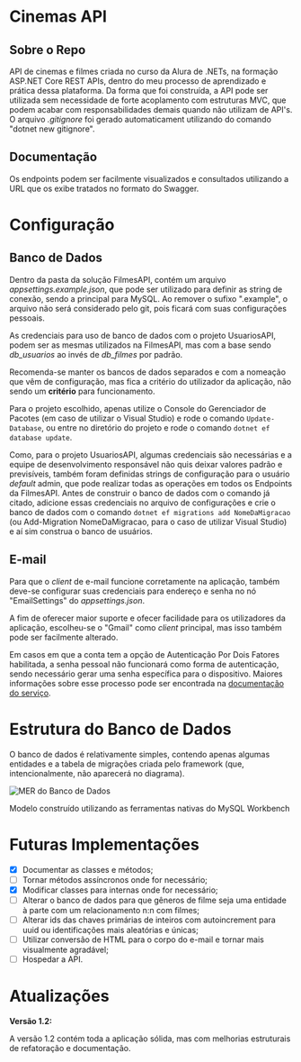 # Cinemas API

## Sobre o Repo
API de cinemas e filmes criada no curso da Alura de .NETs, na formação ASP.NET Core REST APIs, dentro do meu processo de aprendizado e prática dessa plataforma. Da forma que foi construída, a API pode ser utilizada sem necessidade de forte acoplamento com estruturas MVC, que podem acabar com responsabilidades demais quando não utilizam de API's. O arquivo _.gitignore_ foi gerado automaticament utilizando do comando "dotnet new gitignore".
    
## Documentação
Os endpoints podem ser facilmente visualizados e consultados utilizando a URL que os exibe tratados no formato do Swagger.

# Configuração
## Banco de Dados
Dentro da pasta da solução FilmesAPI, contém um arquivo *appsettings.example.json*, que pode ser utilizado para definir as string de conexão, sendo a principal para MySQL. Ao remover o sufixo ".example", o arquivo não será considerado pelo git, pois ficará com suas configurações pessoais.

As credenciais para uso de banco de dados com o projeto UsuariosAPI, podem ser as mesmas utilizados na FilmesAPI, mas com a base sendo *db_usuarios* ao invés de *db_filmes* por padrão.

Recomenda-se manter os bancos de dados separados e com a nomeação que vêm de configuração, mas fica a critério do utilizador da aplicação, não sendo um **critério** para funcionamento.

Para o projeto escolhido, apenas utilize o Console do Gerenciador de Pacotes (em caso de utilizar o Visual Studio) e rode o comando `Update-Database`, ou entre no diretório do projeto e rode o comando `dotnet ef database update`.

Como, para o projeto UsuariosAPI, algumas credenciais são necessárias e a equipe de desenvolvimento responsável não quis deixar valores padrão e previsíveis, também foram definidas strings de configuração para o usuário _default_ admin, que pode realizar todas as operações em todos os Endpoints da FilmesAPI.
Antes de construir o banco de dados com o comando já citado, adicione essas credenciais no arquivo de configurações e crie o banco de dados com o comando `dotnet ef migrations add NomeDaMigracao` (ou Add-Migration NomeDaMigracao, para o caso de utilizar Visual Studio) e aí sim construa o banco de usuários.

## E-mail
Para que o *client* de e-mail funcione corretamente na aplicação, também deve-se configurar suas credenciais para endereço e senha no nó "EmailSettings" do *appsettings.json*.

A fim de oferecer maior suporte e ofecer facilidade para os utilizadores da aplicação, escolheu-se o "Gmail" como *client* principal, mas isso também pode ser facilmente alterado.

Em casos em que a conta tem a opção de Autenticação Por Dois Fatores habilitada, a senha pessoal não funcionará como forma de autenticação, sendo necessário gerar uma senha específica para o dispositivo. Maiores informações sobre esse processo pode ser encontrada na [documentação do serviço](https://support.google.com/accounts/answer/185833?visit_id=637851082192925311-3785191376&rd=1#ts=3202254,3202256).

# Estrutura do Banco de Dados
O banco de dados é relativamente simples, contendo apenas algumas entidades e a tabela de migrações criada pelo framework (que, intencionalmente, não aparecerá no diagrama).

![MER do Banco de Dados](https://user-images.githubusercontent.com/67481026/161175997-2ddaaa1c-74be-45bd-9ca0-ebc72d239ae2.png)

Modelo construído utilizando as ferramentas nativas do MySQL Workbench

# Futuras Implementações
- [x] Documentar as classes e métodos;
- [ ] Tornar métodos assíncronos onde for necessário;
- [x] Modificar classes para internas onde for necessário;
- [ ] Alterar o banco de dados para que gêneros de filme seja uma entidade à parte com um relacionamento n:n com filmes;
- [ ] Alterar ids das chaves primárias de inteiros com autoincrement para uuid ou identificações mais aleatórias e únicas;
- [ ] Utilizar conversão de HTML para o corpo do e-mail e tornar mais visualmente agradável;
- [ ] Hospedar a API.

# Atualizações
**Versão 1.2:**

A versão 1.2 contém toda a aplicação sólida, mas com melhorias estruturais de refatoração e documentação.
